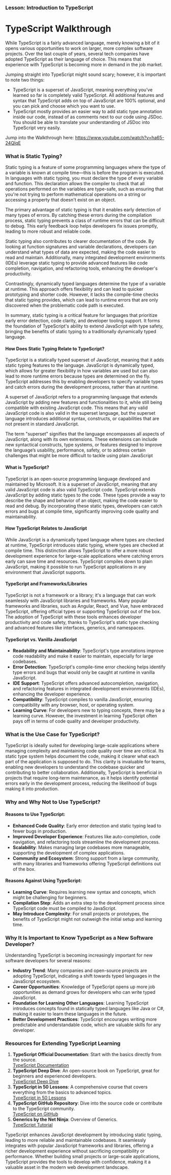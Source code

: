 ### Lesson: Introduction to TypeScript

# TypeScript Walkthrough

While TypeScript is a fairly advanced language, merely knowing a bit of it opens various opportunities to work on larger, more complex software projects. Over the last couple of years, several tech companies have adopted TypeScript as their language of choice. This means that experience with TypeScript is becoming more in demand in the job market.

Jumping straight into TypeScript might sound scary; however, it is important to note two things:

- TypeScript is a superset of JavaScript, meaning everything you’ve learned so far is completely valid TypeScript. All additional features and syntax that TypeScript adds on top of JavaScript are 100% optional, and you can pick and choose which you want to use.
- TypeScript mostly provides an easier way to add static type annotation inside our code, instead of as comments next to our code using JSDoc. You should be able to translate your understanding of JSDoc into TypeScript very easily.

Jump into the Walkthrough here: https://www.youtube.com/watch?v=ha65-24QlqE

### What is Static Typing?

Static typing is a feature of some programming languages where the type of a variable is known at compile time—this is before the program is executed. In languages with static typing, you must declare the type of every variable and function. This declaration allows the compiler to check that all operations performed on the variables are type-safe, such as ensuring that you're not trying to perform mathematical operations on a string or accessing a property that doesn't exist on an object.

The primary advantage of static typing is that it enables early detection of many types of errors. By catching these errors during the compilation process, static typing prevents a class of runtime errors that can be difficult to debug. This early feedback loop helps developers fix issues promptly, leading to more robust and reliable code.

Static typing also contributes to clearer documentation of the code. By looking at function signatures and variable declarations, developers can understand what types of data are expected, making the code easier to read and maintain. Additionally, many integrated development environments (IDEs) leverage static typing to provide advanced features like code completion, navigation, and refactoring tools, enhancing the developer's productivity.

Contrastingly, dynamically typed languages determine the type of a variable at runtime. This approach offers flexibility and can lead to quicker prototyping and shorter code. However, it lacks the compile-time checks that static typing provides, which can lead to runtime errors that are only discovered when the problematic code path is executed.

In summary, static typing is a critical feature for languages that prioritize early error detection, code clarity, and developer tooling support. It forms the foundation of TypeScript's ability to extend JavaScript with type safety, bringing the benefits of static typing to a traditionally dynamically typed language.

#### How Does Static Typing Relate to TypeScript?

TypeScript is a statically typed superset of JavaScript, meaning that it adds static typing features to the language. JavaScript is dynamically typed, which allows for greater flexibility in how variables are used but can also lead to more runtime errors because types are determined on the fly. TypeScript addresses this by enabling developers to specify variable types and catch errors during the development process, rather than at runtime.

A superset of JavaScript refers to a programming language that extends JavaScript by adding new features and functionalities to it, while still being compatible with existing JavaScript code. This means that any valid JavaScript code is also valid in the superset language, but the superset language introduces additional syntax, constructs, or capabilities that are not present in standard JavaScript.

The term "superset" signifies that the language encompasses all aspects of JavaScript, along with its own extensions. These extensions can include new syntactical constructs, type systems, or features designed to improve the language’s usability, performance, safety, or to address certain challenges that might be more difficult to tackle using plain JavaScript

#### What is TypeScript?

TypeScript is an open-source programming language developed and maintained by Microsoft. It is a superset of JavaScript, meaning that any valid JavaScript code is also valid TypeScript code. TypeScript extends JavaScript by adding static types to the code. These types provide a way to describe the shape and behavior of an object, making the code easier to read and debug. By incorporating these static types, developers can catch errors and bugs at compile time, significantly improving code quality and maintainability.

#### How TypeScript Relates to JavaScript

While JavaScript is a dynamically typed language where types are checked at runtime, TypeScript introduces static typing, where types are checked at compile time. This distinction allows TypeScript to offer a more robust development experience for large-scale applications where catching errors early can save time and resources. TypeScript compiles down to plain JavaScript, making it possible to run TypeScript applications in any environment that JavaScript supports.

#### TypeScript and Frameworks/Libraries

TypeScript is not a framework or a library; it's a language that can work seamlessly with JavaScript libraries and frameworks. Many popular frameworks and libraries, such as Angular, React, and Vue, have embraced TypeScript, offering official types or supporting TypeScript out of the box. The adoption of TypeScript with these tools enhances developer productivity and code safety, thanks to TypeScript's static type checking and advanced features like interfaces, generics, and namespaces.

#### TypeScript vs. Vanilla JavaScript

- **Readability and Maintainability**: TypeScript's type annotations improve code readability and make it easier to maintain, especially for large codebases.
- **Error Detection**: TypeScript's compile-time error checking helps identify type errors and bugs that would only be caught at runtime in vanilla JavaScript.
- **IDE Support**: TypeScript offers advanced autocompletion, navigation, and refactoring features in integrated development environments (IDEs), enhancing the developer experience.
- **Compatibility**: TypeScript compiles to vanilla JavaScript, ensuring compatibility with any browser, host, or operating system.
- **Learning Curve**: For developers new to typing concepts, there may be a learning curve. However, the investment in learning TypeScript often pays off in terms of code quality and developer productivity.

### What is the Use Case for TypeScript?

TypeScript is ideally suited for developing large-scale applications where managing complexity and maintaining code quality over time are critical. Its static type system helps document the code, making it clearer what each part of the application is supposed to do. This clarity is invaluable for teams, enabling new developers to understand the codebase quicker and contributing to better collaboration. Additionally, TypeScript is beneficial in projects that require long-term maintenance, as it helps identify potential errors early in the development process, reducing the likelihood of bugs making it into production.

### Why and Why Not to Use TypeScript?

#### Reasons to Use TypeScript:

- **Enhanced Code Quality**: Early error detection and static typing lead to fewer bugs in production.
- **Improved Developer Experience**: Features like auto-completion, code navigation, and refactoring tools streamline the development process.
- **Scalability**: Makes managing large codebases more manageable, supporting the development of complex applications.
- **Community and Ecosystem**: Strong support from a large community, with many libraries and frameworks offering TypeScript definitions out of the box.

#### Reasons Against Using TypeScript:

- **Learning Curve**: Requires learning new syntax and concepts, which might be challenging for beginners.
- **Compilation Step**: Adds an extra step to the development process since TypeScript code must be compiled to JavaScript.
- **May Introduce Complexity**: For small projects or prototypes, the benefits of TypeScript might not outweigh the initial setup and learning time.

### Why It Is Important to Know TypeScript as a New Software Developer?

Understanding TypeScript is becoming increasingly important for new software developers for several reasons:

- **Industry Trend**: Many companies and open-source projects are adopting TypeScript, indicating a shift towards typed languages in the JavaScript ecosystem.
- **Career Opportunities**: Knowledge of TypeScript opens up more job opportunities as demand grows for developers who can write typed JavaScript.
- **Foundation for Learning Other Languages**: Learning TypeScript introduces concepts found in statically typed languages like Java or C#, making it easier to learn these languages in the future.
- **Better Development Practices**: TypeScript encourages writing more predictable and understandable code, which are valuable skills for any developer.

### Resources for Extending TypeScript Learning

1. **TypeScript Official Documentation**: Start with the basics directly from the source.  
   [TypeScript Documentation](https://www.typescriptlang.org/docs/)
2. **TypeScript Deep Dive**: An open-source book on TypeScript, great for beginners and experienced developers.  
   [TypeScript Deep Dive](https://basarat.gitbook.io/typescript/)
3. **TypeScript in 50 Lessons**: A comprehensive course that covers everything from the basics to advanced topics.  
   [TypeScript in 50 Lessons](https://typescript-book.com/)
4. **TypeScript GitHub Repository**: Dive into the source code or contribute to the TypeScript community.  
   [TypeScript on GitHub](https://github.com/microsoft/TypeScript)
5. **Generics by the Net Ninja**: Overview of Generics.  
   [TypeScript Tutorial](https://www.youtube.com/watch?v=IOzkOXSz9gE)


TypeScript enhances JavaScript development by introducing static typing, leading to more reliable and maintainable codebases. It seamlessly integrates with popular JavaScript frameworks and libraries, offering a richer development experience without sacrificing compatibility or performance. Whether building small projects or large-scale applications, TypeScript provides the tools to develop with confidence, making it a valuable asset in the modern web development landscape.